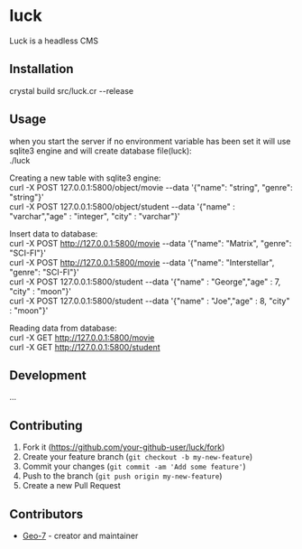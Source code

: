 # luck

Luck is a headless CMS

## Installation

crystal build src/luck.cr --release

## Usage
when you start the server if no environment variable has been set it will use sqlite3 engine and will create database file(luck):  
./luck  

Creating a new table with sqlite3 engine:  
curl -X POST 127.0.0.1:5800/object/movie --data '{"name": "string", "genre": "string"}'  
curl -X POST 127.0.0.1:5800/object/student --data '{"name" : "varchar","age" : "integer", "city" : "varchar"}'  

Insert data to database:  
curl -X POST http://127.0.0.1:5800/movie --data '{"name": "Matrix", "genre": "SCI-FI"}'  
curl -X POST http://127.0.0.1:5800/movie --data '{"name": "Interstellar", "genre": "SCI-FI"}'  
curl -X POST 127.0.0.1:5800/student --data '{"name" : "George","age" : 7, "city" : "moon"}'  
curl -X POST 127.0.0.1:5800/student --data '{"name" : "Joe","age" : 8, "city" : "moon"}'  


Reading data from database:  
curl -X GET http://127.0.0.1:5800/movie  
curl -X GET http://127.0.0.1:5800/student  


## Development

...

## Contributing

1. Fork it (<https://github.com/your-github-user/luck/fork>)
2. Create your feature branch (`git checkout -b my-new-feature`)
3. Commit your changes (`git commit -am 'Add some feature'`)
4. Push to the branch (`git push origin my-new-feature`)
5. Create a new Pull Request

## Contributors

- [Geo-7](https://github.com/Geo-7) - creator and maintainer
